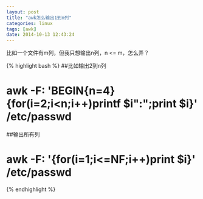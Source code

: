 ```yaml
---
layout: post
title: "awk怎么输出1到n列"
categories: linux
tags: [awk]
date: 2014-10-13 12:43:24
---
```


比如一个文件有m列，但我只想输出n列，n <= m，怎么弄？


{% highlight bash %}
##比如输出2到n列
# awk -F: 'BEGIN{n=4}{for(i=2;i<n;i++)printf $i":";print $i}' /etc/passwd
##输出所有列
# awk -F: '{for(i=1;i<=NF;i++)print $i}' /etc/passwd

{% endhighlight %}

